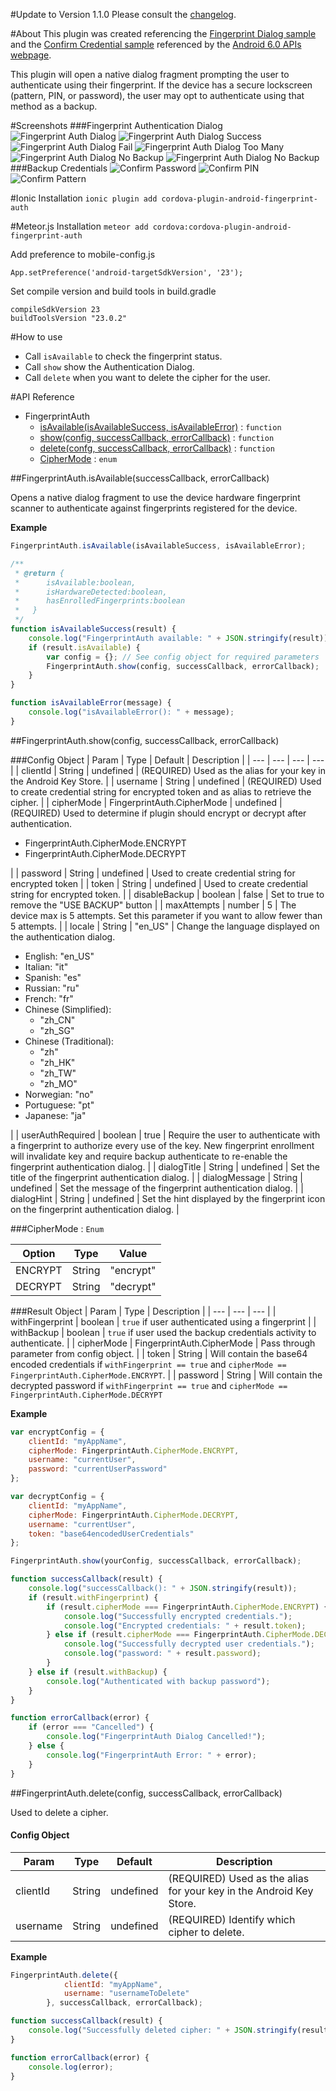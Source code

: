 #Update to Version 1.1.0
Please consult the [changelog](https://github.com/mjwheatley/cordova-plugin-android-fingerprint-auth/blob/master/changelog.md).

#About
This plugin was created referencing the [Fingerprint Dialog sample](http://developer.android.com/samples/FingerprintDialog/index.html) and the [Confirm Credential sample](http://developer.android.com/samples/ConfirmCredential/index.html) referenced by the [Android 6.0 APIs webpage](http://developer.android.com/about/versions/marshmallow/android-6.0.html).

This plugin will open a native dialog fragment prompting the user to authenticate using their fingerprint.  If the device has a secure lockscreen (pattern, PIN, or password), the user may opt to authenticate using that method as a backup.

#Screenshots
###Fingerprint Authentication Dialog
![Fingerprint Auth Dialog](screenshots/fp_auth_dialog.jpg) ![Fingerprint Auth Dialog Success](screenshots/fp_auth_dialog_success.png) ![Fingerprint Auth Dialog Fail](screenshots/fp_auth_dialog_fail.jpg) ![Fingerprint Auth Dialog Too Many](screenshots/fp_auth_dialog_too_many.jpg) ![Fingerprint Auth Dialog No Backup](screenshots/fp_auth_dialog_no_backup.jpg) ![Fingerprint Auth Dialog No Backup](screenshots/fp_auth_dialog_longer.png)
###Backup Credentials
![Confirm Password](screenshots/confirm_creds_pw.png) ![Confirm PIN](screenshots/confirm_creds_pin.png) ![Confirm Pattern](screenshots/confirm_creds_pattern.png)

#Ionic Installation
`ionic plugin add cordova-plugin-android-fingerprint-auth`

#Meteor.js Installation
`meteor add cordova:cordova-plugin-android-fingerprint-auth`

Add preference to mobile-config.js
```
App.setPreference('android-targetSdkVersion', '23');
```

Set compile version and build tools in build.gradle
```
compileSdkVersion 23
buildToolsVersion "23.0.2"
```

#How to use
- Call `isAvailable` to check the fingerprint status.
- Call `show` show the Authentication Dialog.
- Call `delete` when you want to delete the cipher for the user.

#API Reference
* FingerprintAuth
    * [isAvailable(isAvailableSuccess, isAvailableError)](#module_fingerprintauth.isAvailable) : `function`
    * [show(config, successCallback, errorCallback)](#module_fingerprintauth.show) : `function`
    * [delete(confg, successCallback, errorCallback)](#module_fingerprintauth.delete) : `function`
    * [CipherMode](#module_fingerprintauth.cipherMode) : `enum`


<a name="module_fingerprintauth.isAvailable"></a>
##FingerprintAuth.isAvailable(successCallback, errorCallback)

Opens a native dialog fragment to use the device hardware fingerprint scanner to authenticate against fingerprints
registered for the device.

**Example**

```javascript
FingerprintAuth.isAvailable(isAvailableSuccess, isAvailableError);

/**
 * @return {
 *      isAvailable:boolean,
 *      isHardwareDetected:boolean,
 *      hasEnrolledFingerprints:boolean
 *   }
 */
function isAvailableSuccess(result) {
    console.log("FingerprintAuth available: " + JSON.stringify(result));
    if (result.isAvailable) {
        var config = {}; // See config object for required parameters
        FingerprintAuth.show(config, successCallback, errorCallback);
    }
}

function isAvailableError(message) {
    console.log("isAvailableError(): " + message);
}
```

<a name="module_fingerprintauth.show"></a>
##FingerprintAuth.show(config, successCallback, errorCallback)

###Config Object
| Param | Type | Default | Description |
| --- | --- | --- | --- |
| clientId | String | undefined | (REQUIRED) Used as the alias for your key in the Android Key Store. |
| username | String | undefined | (REQUIRED) Used to create credential string for encrypted token and as alias to retrieve the cipher. |
| cipherMode | FingerprintAuth.CipherMode | undefined | (REQUIRED) Used to determine if plugin should encrypt or decrypt after authentication. <br/><ul><li>FingerprintAuth.CipherMode.ENCRYPT</li><li>FingerprintAuth.CipherMode.DECRYPT</li></ul>|
| password | String | undefined |  Used to create credential string for encrypted token |
| token | String | undefined | Used to create credential string for encrypted token. |
| disableBackup | boolean | false | Set to true to remove the "USE BACKUP" button |
| maxAttempts | number | 5 | The device max is 5 attempts.  Set this parameter if you want to allow fewer than 5 attempts.  |
| locale | String | "en_US" | Change the language displayed on the authentication dialog.<br/><ul><li>English: "en_US"</li><li>Italian: "it"</li><li>Spanish: "es"</li><li>Russian: "ru"</li><li>French: "fr"</li><li>Chinese (Simplified): <ul><li>"zh_CN"</li><li>"zh_SG"</li></ul></li><li>Chinese (Traditional): <ul><li>"zh"</li><li>"zh_HK"</li><li>"zh_TW"</li><li>"zh_MO"</li></ul></li><li>Norwegian: "no"</li><li>Portuguese: "pt"</li><li>Japanese: "ja"</li></ul> |
| userAuthRequired | boolean | true | Require the user to authenticate with a fingerprint to authorize every use of the key.  New fingerprint enrollment will invalidate key and require backup authenticate to re-enable the fingerprint authentication dialog. |
| dialogTitle | String | undefined | Set the title of the fingerprint authentication dialog. |
| dialogMessage | String | undefined | Set the message of the fingerprint authentication dialog. |
| dialogHint | String | undefined | Set the hint displayed by the fingerprint icon on the fingerprint authentication dialog. |

<a name="module_fingerprintauth.cipherMode"></a>
###CipherMode : `Enum`

| Option | Type | Value |
| --- | --- | --- |
| ENCRYPT | String | "encrypt" |
| DECRYPT | String | "decrypt" |

###Result Object
| Param | Type  | Description |
| --- | --- | ---  |
| withFingerprint | boolean | `true` if user authenticated using a fingerprint |
| withBackup | boolean | `true` if user used the backup credentials activity to authenticate. |
| cipherMode | FingerprintAuth.CipherMode | Pass through parameter from config object. |
| token | String | Will contain the base64 encoded credentials if `withFingerprint == true` and `cipherMode == FingerprintAuth.CipherMode.ENCRYPT`. |
| password | String | Will contain the decrypted password if `withFingerprint == true` and `cipherMode == FingerprintAuth.CipherMode.DECRYPT` 

**Example**  

```javascript
var encryptConfig = {
    clientId: "myAppName",
    cipherMode: FingerprintAuth.CipherMode.ENCRYPT,
    username: "currentUser",
    password: "currentUserPassword"
};

var decryptConfig = {
    clientId: "myAppName",
    cipherMode: FingerprintAuth.CipherMode.DECRYPT,
    username: "currentUser",
    token: "base64encodedUserCredentials"
};

FingerprintAuth.show(yourConfig, successCallback, errorCallback);

function successCallback(result) {
    console.log("successCallback(): " + JSON.stringify(result));
    if (result.withFingerprint) {
        if (result.cipherMode === FingerprintAuth.CipherMode.ENCRYPT) {
            console.log("Successfully encrypted credentials.");
            console.log("Encrypted credentials: " + result.token);   
        } else if (result.cipherMode === FingerprintAuth.CipherMode.DECRYPT) {
            console.log("Successfully decrypted user credentials.");
            console.log("password: " + result.password);
        }
    } else if (result.withBackup) {
        console.log("Authenticated with backup password");
    }
}

function errorCallback(error) {
    if (error === "Cancelled") {
        console.log("FingerprintAuth Dialog Cancelled!");
    } else {
        console.log("FingerprintAuth Error: " + error);
    }
}

```


<a name="module_fingerprintauth.delete"></a>
##FingerprintAuth.delete(config, successCallback, errorCallback)

Used to delete a cipher.

#### Config Object
| Param | Type | Default | Description |
| --- | --- | --- | --- |
| clientId | String | undefined | (REQUIRED) Used as the alias for your key in the Android Key Store. |
| username | String | undefined | (REQUIRED) Identify which cipher to delete. |

**Example**

```javascript
FingerprintAuth.delete({
            clientId: "myAppName",
            username: "usernameToDelete"
        }, successCallback, errorCallback);

function successCallback(result) {
    console.log("Successfully deleted cipher: " + JSON.stringify(result));
}

function errorCallback(error) {
    console.log(error);
}
```
